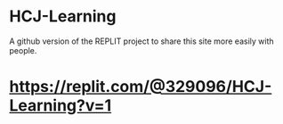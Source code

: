 # HCJ-Learning
A github version of the REPLIT project to share this site more easily with people.

# https://replit.com/@329096/HCJ-Learning?v=1
